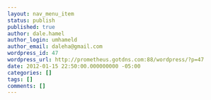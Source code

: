 ```yaml
---
layout: nav_menu_item
status: publish
published: true
author: dale.hamel
author_login: umhameld
author_email: daleha@gmail.com
wordpress_id: 47
wordpress_url: http://prometheus.gotdns.com:88/wordpress/?p=47
date: 2012-01-15 22:50:00.000000000 -05:00
categories: []
tags: []
comments: []
---
```

 
